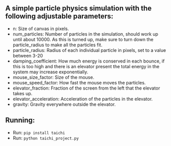## A simple particle physics simulation with the following adjustable parameters:
- n: Size of canvas in pixels.
- num_particles: Number of particles in the simulation, should work up until about 10000. As this is turned up, make sure to turn down the particle_radius to make all the particles fit.
- particle_radius: Radius of each individual particle in pixels, set to a value between 3-20
- damping_coefficient: How much energy is conserved in each bounce, if this is too high and there is an elevator present the total energy in the system may increase exponentially.
- mouse_size_factor: Size of the mouse.
- mouse_speed_factor: How fast the mouse moves the particles.
- elevator_fraction: Fraction of the screen from the left that the elevator takes up.
- elevator_acceleration: Acceleration of the particles in the elevator.
- gravity: Gravity everywhere outside the elevator.

## Running:
- Run: ``pip install taichi``
- Run: ``python taichi_project.py``